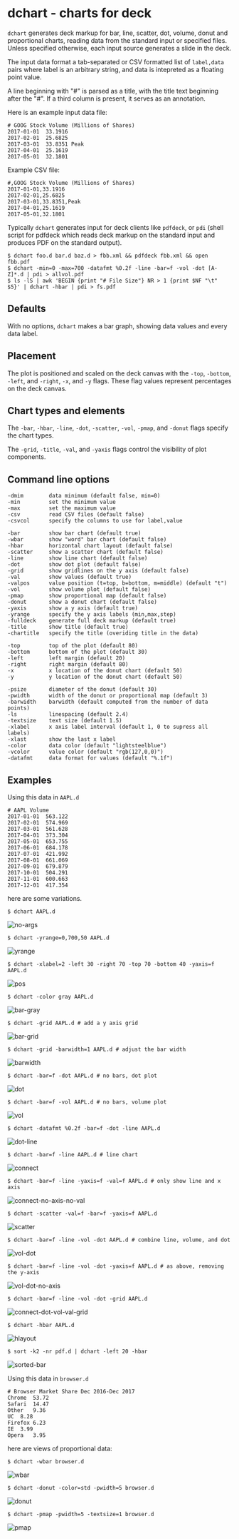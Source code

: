 # dchart - charts for deck

```dchart``` generates deck markup for bar, line, scatter, dot, volume, donut and proportional charts, reading data from the standard input or specified files. 
Unless specified otherwise, each input source generates a slide in the deck.

The input data format a tab-separated or CSV formatted list of ```label,data``` pairs where label is an arbitrary string, 
and data is intepreted as a floating point value. 

A line beginning with "#" is parsed as a title, 
with the title text beginning after the "#".  If a third column is present, it serves as an annotation.


Here is an example input data file:

	# GOOG Stock Volume (Millions of Shares)
	2017-01-01	33.1916
	2017-02-01	25.6825
	2017-03-01	33.8351	Peak
	2017-04-01	25.1619
	2017-05-01	32.1801

Example CSV file:
	
	#,GOOG Stock Volume (Millions of Shares)
	2017-01-01,33.1916
	2017-02-01,25.6825
	2017-03-01,33.8351,Peak
	2017-04-01,25.1619
	2017-05-01,32.1801

Typically ```dchart``` generates input for deck clients like ```pdfdeck```, or ```pdi``` (shell script for pdfdeck which reads
deck markup on the standard input and produces PDF on the standard output).

	$ dchart foo.d bar.d baz.d > fbb.xml && pdfdeck fbb.xml && open fbb.pdf
	$ dchart -min=0 -max=700 -datafmt %0.2f -line -bar=f -vol -dot [A-Z]*.d | pdi > allvol.pdf
	$ ls -lS | awk 'BEGIN {print "# File Size"} NR > 1 {print $NF "\t" $5}' | dchart -hbar | pdi > fs.pdf

## Defaults

With no options, ```dchart``` makes a bar graph, showing data values and every data label.

## Placement

The plot is positioned and scaled on the deck canvas with the 
```-top```, ```-bottom```, ```-left```, and ```-right```, ```-x```, and ```-y``` flags. 
These flag values represent percentages on the deck canvas.

## Chart types and elements

The ```-bar```, ```-hbar```, ```-line```, ```-dot```, ```-scatter```, ```-vol```, ```-pmap```, and ```-donut``` 
flags specify the chart types.

The ```-grid```, ```-title```, ```-val```, and ```-yaxis``` 
flags control the visibility of plot components. 


## Command line options

	-dmim        data minimum (default false, min=0)
	-min         set the minimum value
	-max         set the maximum value
	-csv         read CSV files (default false)
	-csvcol      specify the columns to use for label,value

	-bar         show bar chart (default true)
	-wbar        show "word" bar chart (default false)
	-hbar        horizontal chart layout (default false)
	-scatter     show a scatter chart (default false)
	-line        show line chart (default false)
	-dot         show dot plot (default false)
	-grid        show gridlines on the y axis (default false)
	-val         show values (default true)
	-valpos      value position (t=top, b=bottom, m=middle) (default "t")
	-vol         show volume plot (default false)
	-pmap        show proportional map (default false)
	-donut       show a donut chart (default false)
	-yaxis       show a y axis (default true)
	-yrange      specify the y axis labels (min,max,step)
	-fulldeck    generate full deck markup (default true)
	-title       show title (default true)
	-chartitle   specify the title (overiding title in the data)
	
	-top         top of the plot (default 80)
	-bottom      bottom of the plot (default 30)
	-left        left margin (default 20)
	-right       right margin (default 80)
	-x           x location of the donut chart (default 50)
	-y           y location of the donut chart (default 50)
	
	-psize       diameter of the donut (default 30)
	-pwidth      width of the donut or proportional map (default 3)
	-barwidth    barwidth (default computed from the number of data points)
	-ls          linespacing (default 2.4)
	-textsize    text size (default 1.5)
	-xlabel      x axis label interval (default 1, 0 to supress all labels)
	-xlast       show the last x label
	-color       data color (default "lightsteelblue")
	-vcolor      value color (default "rgb(127,0,0)")
	-datafmt     data format for values (default "%.1f")


## Examples

Using this data in ```AAPL.d```

	# AAPL Volume
	2017-01-01	563.122
	2017-02-01	574.969
	2017-03-01	561.628
	2017-04-01	373.304
	2017-05-01	653.755
	2017-06-01	684.178
	2017-07-01	421.992
	2017-08-01	661.069
	2017-09-01	679.879
	2017-10-01	504.291
	2017-11-01	600.663
	2017-12-01	417.354

here are some variations.

	$ dchart AAPL.d

![no-args](images/no-args.png)

	$ dchart -yrange=0,700,50 AAPL.d

![yrange](images/yrange.png)

	$ dchart -xlabel=2 -left 30 -right 70 -top 70 -bottom 40 -yaxis=f AAPL.d

![pos](images/pos.png)

	$ dchart -color gray AAPL.d

![bar-gray](images/bar-gray.png)

	$ dchart -grid AAPL.d # add a y axis grid

![bar-grid](images/bar-grid.png)

	$ dchart -grid -barwidth=1 AAPL.d # adjust the bar width

![barwidth](images/barwidth.png)

	$ dchart -bar=f -dot AAPL.d # no bars, dot plot

![dot](images/dot.png)

	$ dchart -bar=f -vol AAPL.d # no bars, volume plot

![vol](images/vol.png)

	$ dchart -datafmt %0.2f -bar=f -dot -line AAPL.d

![dot-line](images/dot-connect.png)

	$ dchart -bar=f -line AAPL.d # line chart

![connect](images/connect.png)

	$ dchart -bar=f -line -yaxis=f -val=f AAPL.d # only show line and x axis

![connect-no-axis-no-val](images/connect-no-axis-no-val.png)


	$ dchart -scatter -val=f -bar=f -yaxis=f AAPL.d

![scatter](images/scatter.png)


	$ dchart -bar=f -line -vol -dot AAPL.d # combine line, volume, and dot

![vol-dot](images/vol-dot.png)


	$ dchart -bar=f -line -vol -dot -yaxis=f AAPL.d # as above, removing the y-axis

![vol-dot-no-axis](images/vol-dot-no-axis.png)

	$ dchart -bar=f -line -vol -dot -grid AAPL.d

![connect-dot-vol-val-grid](images/connect-dot-vol-val-grid.png)

	$ dchart -hbar AAPL.d

![hlayout](images/hlayout.png)

	$ sort -k2 -nr pdf.d | dchart -left 20 -hbar

![sorted-bar](images/sorted-hbar.png)

Using this data in ``browser.d``

	# Browser Market Share Dec 2016-Dec 2017
	Chrome	53.72
	Safari	14.47
	Other	9.36
	UC	8.28
	Firefox	6.23
	IE	3.99
	Opera	3.95

here are views of proportional data:
	
	$ dchart -wbar browser.d
	
![wbar](images/wbar.png)
	
	$ dchart -donut -color=std -pwidth=5 browser.d 
	
![donut](images/donut.png)

	$ dchart -pmap -pwidth=5 -textsize=1 browser.d

![pmap](images/pmap.png)

